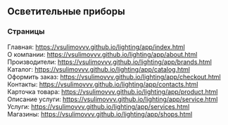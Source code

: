 ## Осветительные приборы
### Страницы
Главная: https://vsulimovvv.github.io/lighting/app/index.html  
О компании: https://vsulimovvv.github.io/lighting/app/about.html  
Производители: https://vsulimovvv.github.io/lighting/app/brands.html  
Каталог: https://vsulimovvv.github.io/lighting/app/catalog.html  
Оформить заказ: https://vsulimovvv.github.io/lighting/app/checkout.html  
Контакты: https://vsulimovvv.github.io/lighting/app/contacts.html  
Карточка товара: https://vsulimovvv.github.io/lighting/app/product.html  
Описание услуги: https://vsulimovvv.github.io/lighting/app/service.html  
Услуги: https://vsulimovvv.github.io/lighting/app/services.html  
Магазины: https://vsulimovvv.github.io/lighting/app/shops.html  
